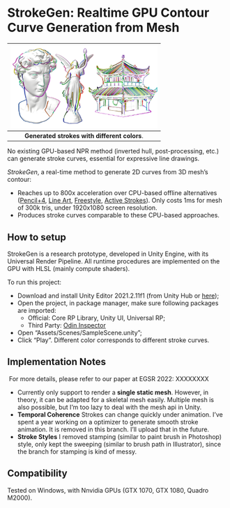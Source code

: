 # StrokeGen: Realtime GPU Contour Curve Generation from Mesh  

| <img src=".\Abstract Submit Image.png" alt="Abstract Submit Image" style="zoom: 33%;" /> |
| :----------------------------------------------------------: |
|       <b>Generated strokes with different colors</b>.        |

No existing GPU-based NPR method (inverted hull, post-processing, etc.) can generate stroke curves, essential for expressive line drawings. 

*StrokeGen*, a real-time method to generate 2D curves from 3D mesh’s contour:

- Reaches up to 800x acceleration over CPU-based offline alternatives ([Pencil+4](https://www.psoft.co.jp/jp/product/pencil/unity/), [Line Art](https://docs.blender.org/manual/en/latest/grease_pencil/modifiers/generate/line_art.html), [Freestyle](https://docs.blender.org/manual/en/latest/render/freestyle/introduction.html#:~:text=Freestyle%20is%20an%20edge%2Fline,technical%20(hard%20line)%20looks.), [Active Strokes](https://github.com/benardp/ActiveStrokes)). Only costs 1ms for mesh of 300k tris, under 1920x1080 screen resolution.
- Produces stroke curves comparable to these CPU-based approaches.

## How to setup

StrokeGen is a research prototype, developed in Unity Engine, with its Universal Render Pipeline.
All runtime procedures are implemented on the GPU with HLSL (mainly compute shaders). 

To run this project:

- Download and install Unity Editor 2021.2.11f1 (from Unity Hub or [here](https://unity3d.com/unity/whats-new/2021.2.11));
- Open the project, in package manager, make sure following packages are imported:
  - Official: Core RP Library, Unity UI, Universal RP;
  - Third Party: [Odin Inspector](https://assetstore.unity.com/packages/tools/utilities/odin-inspector-and-serializer-89041)
- Open “Assets/Scenes/SampleScene.unity”;
- Click “Play”. Different color corresponds to different stroke curves.

## Implementation Notes

​	For more details, please refer to our paper at EGSR 2022: XXXXXXXX

- Currently only support to render a **single static mesh**. However, in theory, it can be adapted for a skeletal mesh easily. Multiple mesh is also possible, but I’m too lazy to deal with the mesh api in Unity.
- **Temporal Coherence**
  Strokes can change quickly under animation.
  I’ve spent a year working on a optimizer to generate smooth stroke animation. It is removed in this branch. I’ll upload that in the future.
- **Stroke Styles**
  I removed stamping (similar to paint brush in Photoshop) style, only kept the sweeping (similar to brush path in Illustrator), since the branch for stamping is kind of messy.

## Compatibility

Tested on Windows, with Nnvidia GPUs (GTX 1070, GTX 1080, Quadro M2000). 
